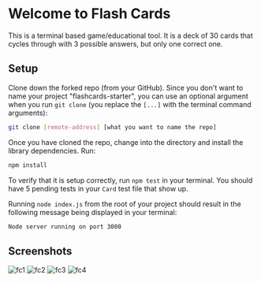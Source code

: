 # Welcome to Flash Cards

This is a terminal based game/educational tool. It is a deck of 30 cards that cycles through with 3 possible answers, but only one correct one. 

## Setup

Clone down the forked repo (from your GitHub). Since you don't want to name your project "flashcards-starter", you can use an optional argument when you run `git clone` (you replace the `[...]` with the terminal command arguments):

```bash
git clone [remote-address] [what you want to name the repo]
```

Once you have cloned the repo, change into the directory and install the library dependencies. Run:

```bash
npm install
```

To verify that it is setup correctly, run `npm test` in your terminal. You should have 5 pending tests in your `Card` test file that show up.

Running `node index.js` from the root of your project should result in the following message being displayed in your terminal: 

```bash
Node server running on port 3000
```

## Screenshots 

![fc1](https://ibb.co/v1gRjkT)
![fc2](https://ibb.co/19xBghQ)
![fc3](https://ibb.co/h2V7hCD)
![fc4](https://ibb.co/Sc42Qqg)
